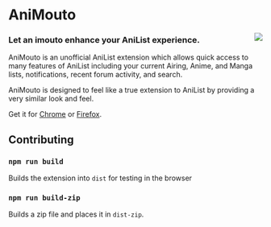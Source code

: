 # AniMouto

<a href="https://www.animouto.moe/"><img align="right" src="https://www.animouto.moe/static/logo_128px_bg.png"></a>

### Let an imouto enhance your AniList experience.

AniMouto is an unofficial AniList extension which allows quick access to many features of AniList including your current Airing, Anime, and Manga lists, notifications, recent forum activity, and search.

AniMouto is designed to feel like a true extension to AniList by providing a very similar look and feel.

Get it for [Chrome](https://chrome.google.com/webstore/detail/animouto/ilhjhegbgdghfkdgeahkpikkjgaaoklh) or [Firefox](https://www.animouto.moe/extension/firefox/animouto-1.0.13-fx.xpi).


## Contributing

### `npm run build`

Builds the extension into `dist` for testing in the browser

### `npm run build-zip`

Builds a zip file and places it in `dist-zip`.
